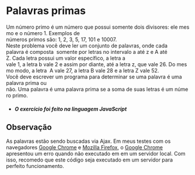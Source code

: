 # Palavras primas

Um número primo é um número que possui somente dois divisores: ele mesmo e o número 1. Exemplos de 
números primos são: 1, 2, 3, 5, 17, 101 e 10007.  Neste problema você deve ler um conjunto de palavras, onde cada 
palavra é composta  somente por letras no intervalo a até z e A até Z. Cada letra possui um valor específico, a letra a  vale 1, a letra b vale 2 e assim por diante, até a letra z, que vale 26. Do mesmo modo, a letra  A vale 27, a letra B vale 28 e a letra Z vale 52.  Você deve escrever um programa para determinar se uma palavra é uma 
palavra prima ou  não. Uma palavra é uma palavra prima se a soma de suas letras é um número primo.


* #### ***O exercício foi feito na linguagem JavaScript***



## Observação

As palavras estão sendo buscadas via Ajax. Em meus testes com os navegadores [Google Chrome](https://www.google.com.br/search?q=link+em+markdown&rlz=1C1CHZL_pt-BRBR721BR722&oq=link+em+markdown&aqs=chrome..69i57j0l5.4537j0j7&sourceid=chrome&ie=UTF-8) e [Mozilla Firefox](https://www.google.com.br/search?q=Google+Chrome&rlz=1C1CHZL_pt-BRBR721BR722&oq=Google+&aqs=chrome.0.69i59j69i60l4j0.6807j0j7&sourceid=chrome&ie=UTF-8#q=Mozilla+firefox), o [Google Chrome](https://www.google.com.br/search?q=link+em+markdown&rlz=1C1CHZL_pt-BRBR721BR722&oq=link+em+markdown&aqs=chrome..69i57j0l5.4537j0j7&sourceid=chrome&ie=UTF-8) apresentou um erro quando não executado em em um servidor local. Com isso, recomedo que este código seja executado em um servidor para perfeito funcionamento.
